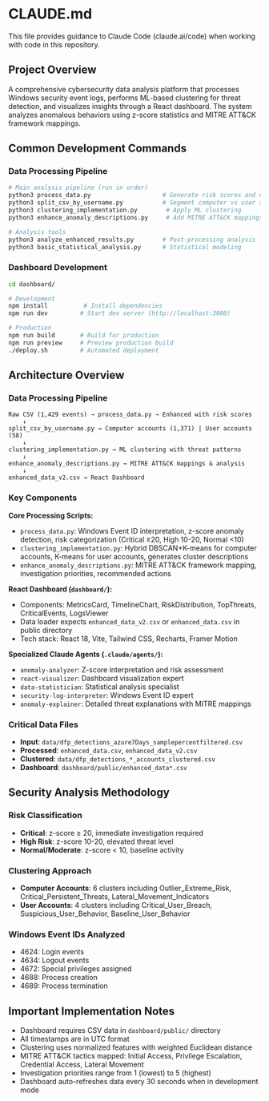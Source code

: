 # CLAUDE.md

This file provides guidance to Claude Code (claude.ai/code) when working with code in this repository.

## Project Overview

A comprehensive cybersecurity data analysis platform that processes Windows security event logs, performs ML-based clustering for threat detection, and visualizes insights through a React dashboard. The system analyzes anomalous behaviors using z-score statistics and MITRE ATT&CK framework mappings.

## Common Development Commands

### Data Processing Pipeline
```bash
# Main analysis pipeline (run in order)
python3 process_data.py                    # Generate risk scores and descriptions
python3 split_csv_by_username.py           # Segment computer vs user accounts
python3 clustering_implementation.py        # Apply ML clustering
python3 enhance_anomaly_descriptions.py     # Add MITRE ATT&CK mappings

# Analysis tools
python3 analyze_enhanced_results.py        # Post-processing analysis
python3 basic_statistical_analysis.py      # Statistical modeling
```

### Dashboard Development
```bash
cd dashboard/

# Development
npm install          # Install dependencies
npm run dev         # Start dev server (http://localhost:3000)

# Production
npm run build       # Build for production
npm run preview     # Preview production build
./deploy.sh         # Automated deployment
```

## Architecture Overview

### Data Processing Pipeline
```
Raw CSV (1,429 events) → process_data.py → Enhanced with risk scores
    ↓
split_csv_by_username.py → Computer accounts (1,371) | User accounts (58)
    ↓
clustering_implementation.py → ML clustering with threat patterns
    ↓
enhance_anomaly_descriptions.py → MITRE ATT&CK mappings & analysis
    ↓
enhanced_data_v2.csv → React Dashboard
```

### Key Components

**Core Processing Scripts:**
- `process_data.py`: Windows Event ID interpretation, z-score anomaly detection, risk categorization (Critical ≥20, High 10-20, Normal <10)
- `clustering_implementation.py`: Hybrid DBSCAN+K-means for computer accounts, K-means for user accounts, generates cluster descriptions
- `enhance_anomaly_descriptions.py`: MITRE ATT&CK framework mapping, investigation priorities, recommended actions

**React Dashboard (`dashboard/`):**
- Components: MetricsCard, TimelineChart, RiskDistribution, TopThreats, CriticalEvents, LogsViewer
- Data loader expects `enhanced_data_v2.csv` or `enhanced_data.csv` in public directory
- Tech stack: React 18, Vite, Tailwind CSS, Recharts, Framer Motion

**Specialized Claude Agents (`.claude/agents/`):**
- `anomaly-analyzer`: Z-score interpretation and risk assessment
- `react-visualizer`: Dashboard visualization expert
- `data-statistician`: Statistical analysis specialist
- `security-log-interpreter`: Windows Event ID expert
- `anomaly-explainer`: Detailed threat explanations with MITRE mappings

### Critical Data Files
- **Input**: `data/dfp_detections_azure7Days_samplepercentfiltered.csv`
- **Processed**: `enhanced_data.csv`, `enhanced_data_v2.csv`
- **Clustered**: `data/dfp_detections_*_accounts_clustered.csv`
- **Dashboard**: `dashboard/public/enhanced_data*.csv`

## Security Analysis Methodology

### Risk Classification
- **Critical**: z-score ≥ 20, immediate investigation required
- **High Risk**: z-score 10-20, elevated threat level
- **Normal/Moderate**: z-score < 10, baseline activity

### Clustering Approach
- **Computer Accounts**: 6 clusters including Outlier_Extreme_Risk, Critical_Persistent_Threats, Lateral_Movement_Indicators
- **User Accounts**: 4 clusters including Critical_User_Breach, Suspicious_User_Behavior, Baseline_User_Behavior

### Windows Event IDs Analyzed
- 4624: Login events
- 4634: Logout events
- 4672: Special privileges assigned
- 4688: Process creation
- 4689: Process termination

## Important Implementation Notes

- Dashboard requires CSV data in `dashboard/public/` directory
- All timestamps are in UTC format
- Clustering uses normalized features with weighted Euclidean distance
- MITRE ATT&CK tactics mapped: Initial Access, Privilege Escalation, Credential Access, Lateral Movement
- Investigation priorities range from 1 (lowest) to 5 (highest)
- Dashboard auto-refreshes data every 30 seconds when in development mode